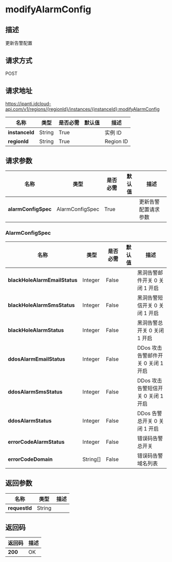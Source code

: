 # modifyAlarmConfig


## 描述
更新告警配置

## 请求方式
POST

## 请求地址
https://ipanti.jdcloud-api.com/v1/regions/{regionId}/instances/{instanceId}:modifyAlarmConfig

|名称|类型|是否必需|默认值|描述|
|---|---|---|---|---|
|**instanceId**|String|True| |实例 ID|
|**regionId**|String|True| |Region ID|

## 请求参数
|名称|类型|是否必需|默认值|描述|
|---|---|---|---|---|
|**alarmConfigSpec**|AlarmConfigSpec|True| |更新告警配置请求参数|

### AlarmConfigSpec
|名称|类型|是否必需|默认值|描述|
|---|---|---|---|---|
|**blackHoleAlarmEmailStatus**|Integer|False| |黑洞告警邮件开关 0 关闭 1 开启|
|**blackHoleAlarmSmsStatus**|Integer|False| |黑洞告警短信开关 0 关闭 1 开启|
|**blackHoleAlarmStatus**|Integer|False| |黑洞告警总开关  0 关闭 1 开启|
|**ddosAlarmEmailStatus**|Integer|False| |DDos 攻击告警邮件开关  0 关闭 1 开启|
|**ddosAlarmSmsStatus**|Integer|False| |DDos 攻击告警短信开关  0 关闭 1 开启|
|**ddosAlarmStatus**|Integer|False| |DDos 告警总开关 0 关闭 1 开启|
|**errorCodeAlarmStatus**|Integer|False| |错误码告警总开关|
|**errorCodeDomain**|String[]|False| |错误码告警域名列表|

## 返回参数
|名称|类型|描述|
|---|---|---|
|**requestId**|String| |


## 返回码
|返回码|描述|
|---|---|
|**200**|OK|
